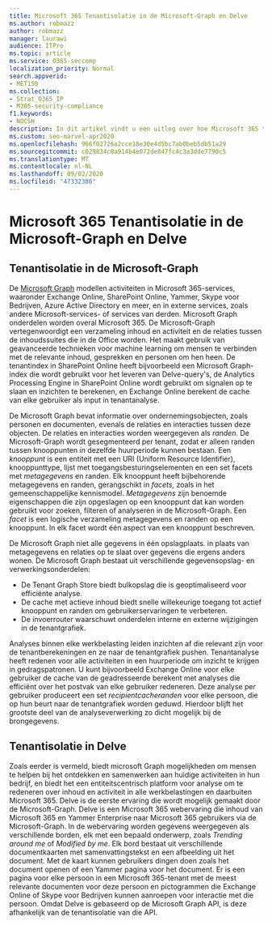 ```yaml
---
title: Microsoft 365 Tenantisolatie in de Microsoft-Graph en Delve
ms.author: robmazz
author: robmazz
manager: laurawi
audience: ITPro
ms.topic: article
ms.service: O365-seccomp
localization_priority: Normal
search.appverid:
- MET150
ms.collection:
- Strat_O365_IP
- M365-security-compliance
f1.keywords:
- NOCSH
description: In dit artikel vindt u een uitleg over hoe Microsoft 365 tenantisolatie werkt in de Office Graph en in Delve.
ms.custom: seo-marvel-apr2020
ms.openlocfilehash: 966f02726a2cce18e30e4d5bc7ab0beb5db51a29
ms.sourcegitcommit: c029834c8a914b4e072de847fc4c3a3dde7790c5
ms.translationtype: MT
ms.contentlocale: nl-NL
ms.lasthandoff: 09/02/2020
ms.locfileid: "47332386"
---
```

# <a name="microsoft-365-tenant-isolation-in-the-microsoft-graph-and-delve"></a>Microsoft 365 Tenantisolatie in de Microsoft-Graph en Delve

## <a name="tenant-isolation-in-the-microsoft-graph"></a>Tenantisolatie in de Microsoft-Graph

De [Microsoft Graph](https://developer.microsoft.com/graph) modellen activiteiten in Microsoft 365-services, waaronder Exchange Online, SharePoint Online, Yammer, Skype voor Bedrijven, Azure Active Directory en meer, en in externe services, zoals andere Microsoft-services- of services van derden. Microsoft Graph onderdelen worden overal Microsoft 365. De Microsoft-Graph vertegenwoordigt een verzameling inhoud en activiteit en de relaties tussen de inhoudssuites die in de Office worden. Het maakt gebruik van geavanceerde technieken voor machine learning om mensen te verbinden met de relevante inhoud, gesprekken en personen om hen heen. De tenantindex in SharePoint Online heeft bijvoorbeeld een Microsoft Graph-index die wordt gebruikt voor het leveren van Delve-query's, de Analytics Processing Engine in SharePoint Online wordt gebruikt om signalen op te slaan en inzichten te berekenen, en Exchange Online berekent de cache van elke gebruiker als input in tenantanalyse.

De Microsoft Graph bevat informatie over ondernemingsobjecten, zoals personen en documenten, evenals de relaties en interacties tussen deze objecten. De relaties en interacties worden weergegeven als *randen.* De Microsoft-Graph wordt gesegmenteerd per tenant, zodat er alleen randen tussen knooppunten *in* dezelfde huurperiode kunnen bestaan. Een *knooppunt* is een entiteit met een URI (Uniform Resource Identifier), knooppunttype, lijst met toegangsbesturingselementen en een set facets met *metagegevens* en randen. Elk knooppunt heeft bijbehorende metagegevens en randen, gerangschikt in *facets,* zoals in het gemeenschappelijke kennismodel. *Metagegevens* zijn benoemde eigenschappen die zijn opgeslagen op een knooppunt dat kan worden gebruikt voor zoeken, filteren of analyseren in de Microsoft-Graph. Een *facet* is een logische verzameling metagegevens en randen op een knooppunt. In elk facet wordt één aspect van een knooppunt beschreven. 

De Microsoft Graph niet alle gegevens in één opslagplaats. in plaats van metagegevens en relaties op te slaat over gegevens die ergens anders wonen. De Microsoft Graph bestaat uit verschillende gegevensopslag- en verwerkingsonderdelen:

- De Tenant Graph Store biedt bulkopslag die is geoptimaliseerd voor efficiënte analyse.
- De cache met actieve inhoud biedt snelle willekeurige toegang tot actief knooppunt en randen om gebruikerservaringen te verbeteren.
- De invoerrouter waarschuwt onderdelen interne en externe wijzigingen in de tenantgrafiek.

Analyses binnen elke werkbelasting leiden inzichten af die relevant zijn voor de tenantberekeningen en ze naar de tenantgrafiek pushen. Tenantanalyse heeft redenen voor alle activiteiten in een huurperiode om inzicht te krijgen in gedragspatronen. U kunt bijvoorbeeld Exchange Online voor elke gebruiker de cache van de geadresseerde berekent met analyses die efficiënt over het postvak van elke gebruiker redeneren. Deze analyse per gebruiker produceert een set *recipientcacheranden* voor elke persoon, die op hun beurt naar de tenantgrafiek worden geduwd. Hierdoor blijft het grootste deel van de analyseverwerking zo dicht mogelijk bij de brongegevens.

## <a name="tenant-isolation-in-delve"></a>Tenantisolatie in Delve

Zoals eerder is vermeld, biedt microsoft Graph mogelijkheden om mensen te helpen bij het ontdekken en samenwerken aan huidige activiteiten in hun bedrijf, en biedt het een entiteitscentrisch platform voor analyse om te redeneren over inhoud en activiteit in alle werkbelastingen en daarbuiten Microsoft 365. Delve is de eerste ervaring die wordt mogelijk gemaakt door de Microsoft-Graph.
Delve is een Microsoft 365 webervaring die inhoud van Microsoft 365 en Yammer Enterprise naar Microsoft 365 gebruikers via de Microsoft-Graph. In de webervaring worden gegevens weergegeven als verschillende borden, elk met een bepaald onderwerp, zoals *Trending around me* of *Modified by me*. Elk bord bestaat uit verschillende documentkaarten met samenvattingstekst en een afbeelding uit het document. Met de kaart kunnen gebruikers dingen doen zoals het document openen of een Yammer pagina voor het document. Er is een pagina voor elke persoon in een Microsoft 365-tenant met de meest relevante documenten voor deze persoon en pictogrammen die Exchange Online of Skype voor Bedrijven kunnen aanroepen voor interactie met die persoon. Omdat Delve is gebaseerd op de Microsoft Graph API, is deze afhankelijk van de tenantisolatie van die API.